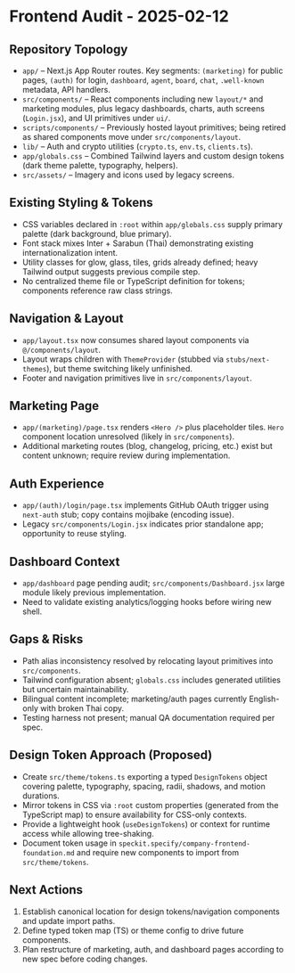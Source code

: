# Frontend Audit - 2025-02-12

## Repository Topology
- `app/` – Next.js App Router routes. Key segments: `(marketing)` for public pages, `(auth)` for login, `dashboard`, `agent`, `board`, `chat`, `.well-known` metadata, API handlers.
- `src/components/` – React components including new `layout/*` and marketing modules, plus legacy dashboards, charts, auth screens (`Login.jsx`), and UI primitives under `ui/`.
- `scripts/components/` – Previously hosted layout primitives; being retired as shared components move under `src/components/layout`.
- `lib/` – Auth and crypto utilities (`crypto.ts`, `env.ts`, `clients.ts`).
- `app/globals.css` – Combined Tailwind layers and custom design tokens (dark theme palette, typography, helpers).
- `src/assets/` – Imagery and icons used by legacy screens.

## Existing Styling & Tokens
- CSS variables declared in `:root` within `app/globals.css` supply primary palette (dark background, blue primary).
- Font stack mixes Inter + Sarabun (Thai) demonstrating existing internationalization intent.
- Utility classes for glow, glass, tiles, grids already defined; heavy Tailwind output suggests previous compile step.
- No centralized theme file or TypeScript definition for tokens; components reference raw class strings.

## Navigation & Layout
- `app/layout.tsx` now consumes shared layout components via `@/components/layout`.
- Layout wraps children with `ThemeProvider` (stubbed via `stubs/next-themes`), but theme switching likely unfinished.
- Footer and navigation primitives live in `src/components/layout`.

## Marketing Page
- `app/(marketing)/page.tsx` renders `<Hero />` plus placeholder tiles. `Hero` component location unresolved (likely in `src/components`).
- Additional marketing routes (blog, changelog, pricing, etc.) exist but content unknown; require review during implementation.

## Auth Experience
- `app/(auth)/login/page.tsx` implements GitHub OAuth trigger using `next-auth` stub; copy contains mojibake (encoding issue).
- Legacy `src/components/Login.jsx` indicates prior standalone app; opportunity to reuse styling.

## Dashboard Context
- `app/dashboard` page pending audit; `src/components/Dashboard.jsx` large module likely previous implementation.
- Need to validate existing analytics/logging hooks before wiring new shell.

## Gaps & Risks
- Path alias inconsistency resolved by relocating layout primitives into `src/components`.
- Tailwind configuration absent; `globals.css` includes generated utilities but uncertain maintainability.
- Bilingual content incomplete; marketing/auth pages currently English-only with broken Thai copy.
- Testing harness not present; manual QA documentation required per spec.

## Design Token Approach (Proposed)
- Create `src/theme/tokens.ts` exporting a typed `DesignTokens` object covering palette, typography, spacing, radii, shadows, and motion durations.
- Mirror tokens in CSS via `:root` custom properties (generated from the TypeScript map) to ensure availability for CSS-only contexts.
- Provide a lightweight hook (`useDesignTokens`) or context for runtime access while allowing tree-shaking.
- Document token usage in `speckit.specify/company-frontend-foundation.md` and require new components to import from `src/theme/tokens`.

## Next Actions
1. Establish canonical location for design tokens/navigation components and update import paths.
2. Define typed token map (TS) or theme config to drive future components.
3. Plan restructure of marketing, auth, and dashboard pages according to new spec before coding changes.
